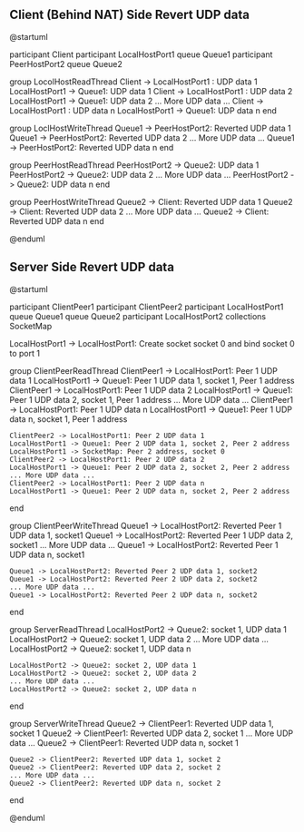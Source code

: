 ## Client (Behind NAT) Side Revert UDP data

@startuml

participant Client 
participant LocalHostPort1
queue Queue1
participant PeerHostPort2
queue Queue2

group LocolHostReadThread
    Client -> LocalHostPort1 : UDP data 1
    LocalHostPort1 -> Queue1: UDP data 1
    Client -> LocalHostPort1 : UDP data 2
    LocalHostPort1 -> Queue1: UDP data 2
    ... More UDP data ...
    Client -> LocalHostPort1 : UDP data n
    LocalHostPort1 -> Queue1: UDP data n
end

group LoclHostWriteThread
    Queue1 -> PeerHostPort2: Reverted UDP data 1
    Queue1 -> PeerHostPort2: Reverted UDP data 2
    ... More UDP data ...
    Queue1 -> PeerHostPort2: Reverted UDP data n
end

group PeerHostReadThread
    PeerHostPort2 -> Queue2: UDP data 1
    PeerHostPort2 -> Queue2: UDP data 2
    ... More UDP data ...
    PeerHostPort2 -> Queue2: UDP data n
end


group PeerHostWriteThread
    Queue2 -> Client: Reverted UDP data 1
    Queue2 -> Client: Reverted UDP data 2
    ... More UDP data ...
    Queue2 -> Client: Reverted UDP data n
end

@enduml


## Server Side Revert UDP data

@startuml

participant ClientPeer1
participant ClientPeer2
participant LocalHostPort1
queue Queue1
queue Queue2
participant LocalHostPort2
collections SocketMap

LocalHostPort1 -> LocalHostPort1: Create socket socket 0 and bind socket 0 to port 1

group ClientPeerReadThread
    ClientPeer1 -> LocalHostPort1: Peer 1 UDP data 1
    LocalHostPort1 -> Queue1: Peer 1 UDP data 1, socket 1, Peer 1 address
    ClientPeer1 -> LocalHostPort1: Peer 1 UDP data 2
    LocalHostPort1 -> Queue1: Peer 1 UDP data 2, socket 1, Peer 1 address
    ... More UDP data ...
    ClientPeer1 -> LocalHostPort1: Peer 1 UDP data n
    LocalHostPort1 -> Queue1: Peer 1 UDP data n, socket 1, Peer 1 address

    ClientPeer2 -> LocalHostPort1: Peer 2 UDP data 1
    LocalHostPort1 -> Queue1: Peer 2 UDP data 1, socket 2, Peer 2 address
    LocalHostPort1 -> SocketMap: Peer 2 address, socket 0
    ClientPeer2 -> LocalHostPort1: Peer 2 UDP data 2
    LocalHostPort1 -> Queue1: Peer 2 UDP data 2, socket 2, Peer 2 address
    ... More UDP data ...
    ClientPeer2 -> LocalHostPort1: Peer 2 UDP data n
    LocalHostPort1 -> Queue1: Peer 2 UDP data n, socket 2, Peer 2 address

end

group ClientPeerWriteThread
    Queue1 -> LocalHostPort2: Reverted Peer 1 UDP data 1, socket1
    Queue1 -> LocalHostPort2: Reverted Peer 1 UDP data 2, socket1
    ... More UDP data ...
    Queue1 -> LocalHostPort2: Reverted Peer 1 UDP data n, socket1

    Queue1 -> LocalHostPort2: Reverted Peer 2 UDP data 1, socket2
    Queue1 -> LocalHostPort2: Reverted Peer 2 UDP data 2, socket2
    ... More UDP data ...
    Queue1 -> LocalHostPort2: Reverted Peer 2 UDP data n, socket2
end

group ServerReadThread
    LocalHostPort2 -> Queue2: socket 1, UDP data 1
    LocalHostPort2 -> Queue2: socket 1, UDP data 2
    ... More UDP data ...
    LocalHostPort2 -> Queue2: socket 1, UDP data n

    LocalHostPort2 -> Queue2: socket 2, UDP data 1
    LocalHostPort2 -> Queue2: socket 2, UDP data 2
    ... More UDP data ...
    LocalHostPort2 -> Queue2: socket 2, UDP data n
end

group ServerWriteThread
    Queue2 -> ClientPeer1: Reverted UDP data 1, socket 1
    Queue2 -> ClientPeer1: Reverted UDP data 2, socket 1
    ... More UDP data ...
    Queue2 -> ClientPeer1: Reverted UDP data n, socket 1

    Queue2 -> ClientPeer2: Reverted UDP data 1, socket 2
    Queue2 -> ClientPeer2: Reverted UDP data 2, socket 2
    ... More UDP data ...
    Queue2 -> ClientPeer2: Reverted UDP data n, socket 2
end



@enduml

